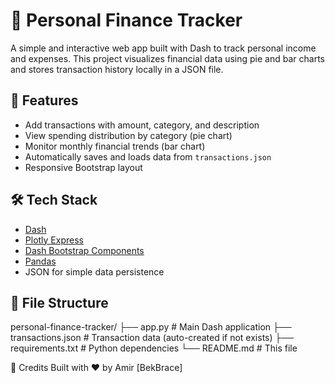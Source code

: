 # 💸 Personal Finance Tracker

A simple and interactive web app built with Dash to track personal income and expenses. This project visualizes financial data using pie and bar charts and stores transaction history locally in a JSON file.

## 🚀 Features

- Add transactions with amount, category, and description
- View spending distribution by category (pie chart)
- Monitor monthly financial trends (bar chart)
- Automatically saves and loads data from `transactions.json`
- Responsive Bootstrap layout

## 🛠️ Tech Stack

- [Dash](https://dash.plotly.com/)
- [Plotly Express](https://plotly.com/python/plotly-express/)
- [Dash Bootstrap Components](https://dash-bootstrap-components.opensource.faculty.ai/)
- [Pandas](https://pandas.pydata.org/)
- JSON for simple data persistence

## 📁 File Structure

personal-finance-tracker/
├── app.py                # Main Dash application
├── transactions.json     # Transaction data (auto-created if not exists)
├── requirements.txt      # Python dependencies
└── README.md             # This file

🙌 Credits
Built with ❤️ by Amir [BekBrace]
